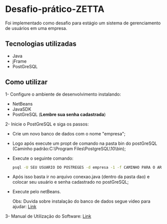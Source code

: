# Desafio-prático-ZETTA
Foi implementado como desafio para estágio um sistema de gerenciamento de usuários em uma empresa.

## Tecnologias utilizadas 
 - Java 
 - jFrame
 - PostGreSQL
 
 ## Como utilizar
 
 1- Configure o ambiente de desenvolvimento instalando:
 
  - NetBeans
  - JavaSDK
  - PostGreSQL (**Lembre sua senha cadastrada**)
  
  2- Inicie o PostGreSQL e siga os passos:
  
   - Crie um novo banco de dados com o nome "empresa";<br />
   - Logo após execute um propt de comando na pasta bin do postGreSQL (Caminho padrão:C:\Program Files\PostgreSQL\10\bin);<br />
   - Execute o seguinte comando:
     ```bash
     psql -U SEU USUARIO DO POSTREGES -d empresa -1 -f CAMINHO PARA O ARQUIVO .SQL CHAMADO EMPRESA
     ```
   
   - Após isso basta ir no arquivo conexao.java (dentro da pasta dao) e colocar seu usuário e senha cadastrado no postGreSQL;<br />
   - Execute pelo netBeans.
   
      Obs: Duvida sobre instalação do banco de dados segue video para ajudar: [Link](https://www.youtube.com/watch?v=ng60lcr1jBU)
  
  
  3- Manual de Utilização do Software: [Link](https://drive.google.com/file/d/1JimqF3pm8FiB3hEipoRQNDZQMNOIbTIu/view?usp=sharing)


